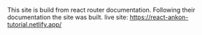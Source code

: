 This site is build from react router documentation.
Following their documentation the site was built.
live site: https://react-ankon-tutorial.netlify.app/
